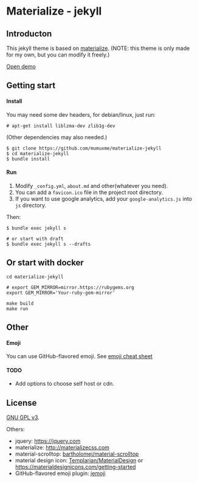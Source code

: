 Materialize - jekyll
==============


## Introducton

This jekyll theme is based on [materialize](http://materializecss.com).
(NOTE: this theme is only made for my own, but you can modify it freely.)

[Open demo](https://mumuxme.github.io/materialize-jekyll/)


## Getting start

#### Install

You may need some dev headers, for debian/linux, just run:

```
# apt-get install liblzma-dev zlib1g-dev
```

(Other dependencies may also needed.)

```
$ git clone https://github.com/mumuxme/materialize-jekyll
$ cd materialize-jekyll
$ bundle install
```

#### Run

1. Modify `_config.yml`, `about.md` and other(whatever you need).
2. You can add a `favicon.ico` file in the project root directory.
3. If you want to use google analytics, add your `google-analytics.js` into `js` directory.

Then:

```
$ bundle exec jekyll s

# or start with draft
$ bundle exec jekyll s --drafts
```

## Or start with docker

```
cd materialize-jekyll

# export GEM_MIRROR=mirror.https://rubygems.org
export GEM_MIRROR='Your-ruby-gem-mirror'

make build
make run
```


## Other

#### Emoji

You can use GitHub-flavored emoji. See [emoji cheat sheet](http://www.webpagefx.com/tools/emoji-cheat-sheet/)

#### TODO
- Add options to choose self host or cdn.


## License

[GNU GPL v3](http://www.gnu.org/licenses/).

Others:

- jquery: <https://jquery.com>
- materialize: <http://materializecss.com>
- material-scrolltop: [bartholomej/material-scrolltop](https://github.com/bartholomej/material-scrolltop)
- material design icon: [Templarian/MaterialDesign](https://github.com/Templarian/MaterialDesign) or <https://materialdesignicons.com/getting-started>
- GitHub-flavored emoji plugin: [jemoji](https://github.com/jekyll/jemoji)
